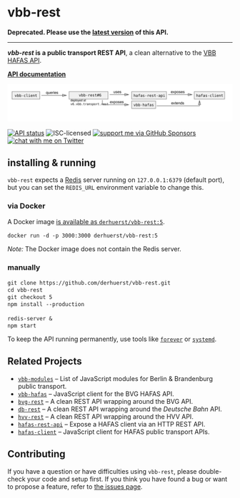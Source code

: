 # vbb-rest

**Deprecated. Please use the [latest version](https://github.com/derhuerst/vbb-rest) of this API.**

---

***vbb-rest* is a public transport REST API**, a clean alternative to the [VBB HAFAS API](https://github.com/public-transport/hafas-client/blob/5.25.0/p/vbb/readme.md).

[**API documentation**](docs/readme.md)

![vbb-rest architecture diagram](architecture.svg)

[![API status](https://badgen.net/uptime-robot/status/m784879520-16942c5a1e49ba419bcface5)](https://stats.uptimerobot.com/57wNLs39M/784879520)
![ISC-licensed](https://img.shields.io/github/license/derhuerst/vbb-rest.svg)
[![support me via GitHub Sponsors](https://img.shields.io/badge/support%20me-donate-fa7664.svg)](https://github.com/sponsors/derhuerst)
[![chat with me on Twitter](https://img.shields.io/badge/chat%20with%20me-on%20Twitter-1da1f2.svg)](https://twitter.com/derhuerst)


## installing & running

`vbb-rest` expects a [Redis](https://redis.io/) server running on `127.0.0.1:6379` (default port), but you can set the `REDIS_URL` environment variable to change this.

### via Docker

A Docker image [is available as `derhuerst/vbb-rest:5`](https://hub.docker.com/r/derhuerst/vbb-rest:5).

```shell
docker run -d -p 3000:3000 derhuerst/vbb-rest:5
```

*Note:* The Docker image does not contain the Redis server.

### manually

```shell
git clone https://github.com/derhuerst/vbb-rest.git
cd vbb-rest
git checkout 5
npm install --production

redis-server &
npm start
```

To keep the API running permanently, use tools like [`forever`](https://github.com/foreverjs/forever#forever) or [`systemd`](https://wiki.debian.org/systemd).


## Related Projects

- [`vbb-modules`](https://github.com/derhuerst/vbb-modules) – List of JavaScript modules for Berlin & Brandenburg public transport.
- [`vbb-hafas`](https://github.com/public-transport/vbb-hafas) – JavaScript client for the BVG HAFAS API.
- [`bvg-rest`](https://github.com/derhuerst/bvg-rest) – A clean REST API wrapping around the BVG API.
- [`db-rest`](https://github.com/derhuerst/db-rest) – A clean REST API wrapping around the *Deutsche Bahn* API.
- [`hvv-rest`](https://github.com/derhuerst/hvv-rest) – A clean REST API wrapping around the HVV API.
- [`hafas-rest-api`](https://github.com/public-transport/hafas-rest-api) – Expose a HAFAS client via an HTTP REST API.
- [`hafas-client`](https://github.com/public-transport/hafas-client) – JavaScript client for HAFAS public transport APIs.


## Contributing

If you have a question or have difficulties using `vbb-rest`, please double-check your code and setup first. If you think you have found a bug or want to propose a feature, refer to [the issues page](https://github.com/derhuerst/vbb-rest/issues).
